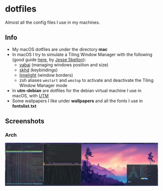 # dotfiles

Almost all the config files I use in my machines.

## Info

- My macOS dotfiles are under the directory **mac**
- In macOS I try to simulate a Tiling Window Manager with the following (good guide [here](https://www.notion.so/Yabai-8da3b829872d432fac43181b7ff628fc), by [Jesse Skelton](https://www.youtube.com/channel/UC7syy0V3Ah9Ho4eRUCwRsRg)):
  - [yabai](https://github.com/koekeishiya/yabai) (managing windows position and size)
  - [skhd](https://github.com/koekeishiya/skhd) (keybindings)
  - [limelight](https://github.com/koekeishiya/limelight) (window borders)
  - zsh aliases `wmstart` and `wmstop` to activate and deactivate the Tiling Window Manager mode
- In **utm-debian** are dotfiles for the debian virtual machine I use in macOS, with [UTM](https://github.com/utmapp/UTM)
- Some wallpapers I like under **wallpapers** and all the fonts I use in **fontslist.txt**

## Screenshots

### Arch

<img src="arch-screenshot.png" alt="arch">
